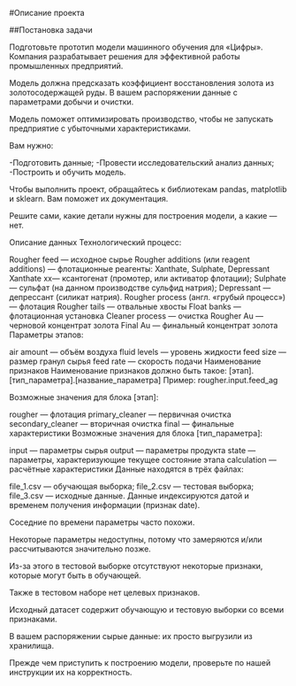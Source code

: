 #Описание проекта

##Постановка задачи

Подготовьте прототип модели машинного обучения для «Цифры». Компания разрабатывает решения для эффективной работы промышленных предприятий.

Модель должна предсказать коэффициент восстановления золота из золотосодержащей руды. В вашем распоряжении данные с параметрами добычи и очистки.

Модель поможет оптимизировать производство, чтобы не запускать предприятие с убыточными характеристиками.

Вам нужно:

-Подготовить данные;
-Провести исследовательский анализ данных;
-Построить и обучить модель.

Чтобы выполнить проект, обращайтесь к библиотекам pandas, matplotlib и sklearn. Вам поможет их документация.

Решите сами, какие детали нужны для построения модели, а какие — нет.

Описание данных
Технологический процесс:

Rougher feed — исходное сырье
Rougher additions (или reagent additions) — флотационные реагенты: Xanthate, Sulphate, Depressant
Xanthate xx— ксантогенат (промотер, или активатор флотации);
Sulphate — сульфат (на данном производстве сульфид натрия);
Depressant — депрессант (силикат натрия).
Rougher process (англ. «грубый процесс») — флотация
Rougher tails — отвальные хвосты
Float banks — флотационная установка
Cleaner process — очистка
Rougher Au — черновой концентрат золота
Final Au — финальный концентрат золота
Параметры этапов:

air amount — объём воздуха
fluid levels — уровень жидкости
feed size — размер гранул сырья
feed rate — скорость подачи
Наименование признаков Наименование признаков должно быть такое: [этап].[тип_параметра].[название_параметра] Пример: rougher.input.feed_ag

Возможные значения для блока [этап]:

rougher — флотация
primary_cleaner — первичная очистка
secondary_cleaner — вторичная очистка
final — финальные характеристики
Возможные значения для блока [тип_параметра]:

input — параметры сырья
output — параметры продукта
state — параметры, характеризующие текущее состояние этапа
calculation — расчётные характеристики
Данные находятся в трёх файлах:

file_1.csv — обучающая выборка;
file_2.csv — тестовая выборка;
file_3.csv — исходные данные.
Данные индексируются датой и временем получения информации (признак date).

Соседние по времени параметры часто похожи.

Некоторые параметры недоступны, потому что замеряются и/или рассчитываются значительно позже.

Из-за этого в тестовой выборке отсутствуют некоторые признаки, которые могут быть в обучающей.

Также в тестовом наборе нет целевых признаков.

Исходный датасет содержит обучающую и тестовую выборки со всеми признаками.

В вашем распоряжении сырые данные: их просто выгрузили из хранилища.

Прежде чем приступить к построению модели, проверьте по нашей инструкции их на корректность.
